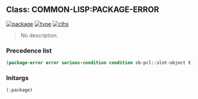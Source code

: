 ## Class: COMMON-LISP:PACKAGE-ERROR
[![package](https://img.shields.io/badge/Package-COMMON--LISP-5f9ea0.svg?style=social&colorA=999999)](../) [![type](https://img.shields.io/badge/Type-Class-5f9ea0.svg?style=social&colorA=999999)](../#class) [![clhs](https://img.shields.io/badge/CLHS-PACKAGE--ERROR-5f9ea0.svg?style=social&colorA=999999)](http://www.lispworks.com/documentation/HyperSpec/Body/e_pkg_er.htm) 

> No description.

### Precedence list
```cl
(package-error error serious-condition condition sb-pcl::slot-object t)
```
### Initargs
```cl
(:package)
```
